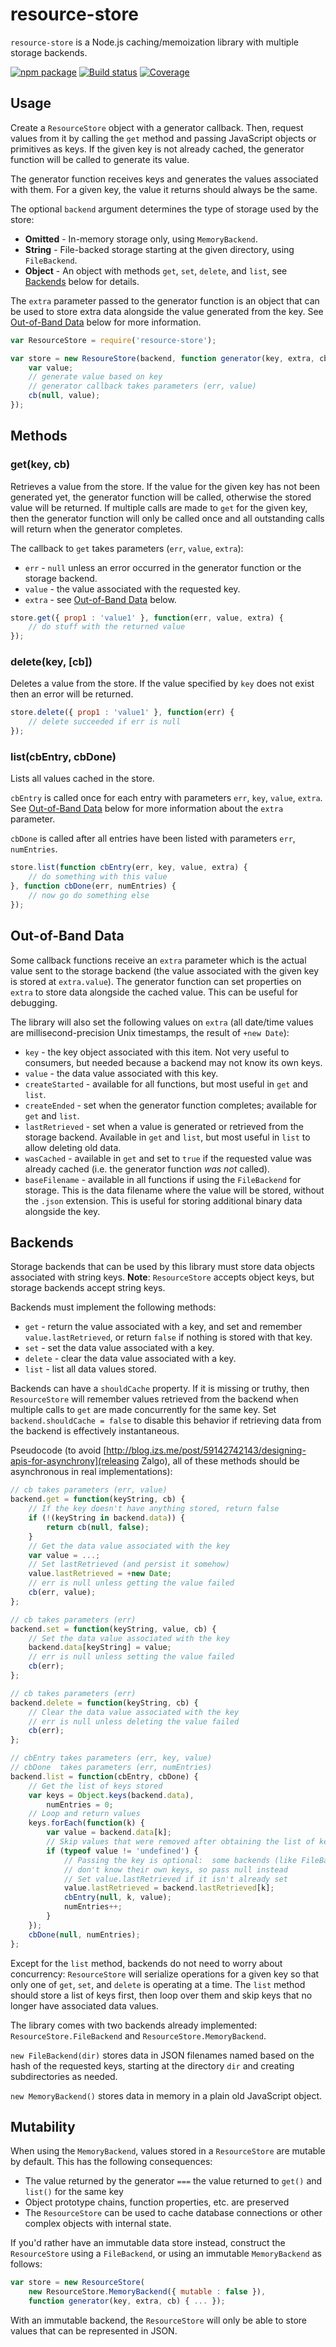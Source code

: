 # resource-store

`resource-store` is a Node.js caching/memoization library with multiple storage
backends.

[![npm package](http://img.shields.io/npm/v/resource-store.svg?style=flat)](https://www.npmjs.org/package/resource-store)
[![Build status](https://img.shields.io/travis/nylen/resource-store.svg?style=flat)](https://travis-ci.org/nylen/resource-store)
[![Coverage](https://img.shields.io/coveralls/nylen/resource-store.svg?style=flat)](https://coveralls.io/r/nylen/resource-store)

## Usage

Create a `ResourceStore` object with a generator callback.  Then, request
values from it by calling the `get` method and passing JavaScript objects or
primitives as keys.  If the given key is not already cached, the generator
function will be called to generate its value.

The generator function receives keys and generates the values associated with
them.  For a given key, the value it returns should always be the same.

The optional `backend` argument determines the type of storage used by the store:

- **Omitted** - In-memory storage only, using `MemoryBackend`.
- **String** - File-backed storage starting at the given directory, using
  `FileBackend`.
- **Object** - An object with methods `get`, `set`, `delete`, and `list`, see
  [Backends](#backends) below for details.

The `extra` parameter passed to the generator function is an object that can be
used to store extra data alongside the value generated from the key.  See
[Out-of-Band Data](#out-of-band-data) below for more information.

```js
var ResourceStore = require('resource-store');

var store = new ResoureStore(backend, function generator(key, extra, cb) {
    var value;
    // generate value based on key
    // generator callback takes parameters (err, value)
    cb(null, value);
});
```

## Methods

### get(key, cb)

Retrieves a value from the store.  If the value for the given key has not been
generated yet, the generator function will be called, otherwise the stored
value will be returned.  If multiple calls are made to `get` for the given key,
then the generator function will only be called once and all outstanding calls
will return when the generator completes.

The callback to `get` takes parameters (`err`, `value`, `extra`):

- `err` - `null` unless an error occurred in the generator function or the
  storage backend.
- `value` - the value associated with the requested key.
- `extra` - see [Out-of-Band Data](#out-of-band-data) below.

```js
store.get({ prop1 : 'value1' }, function(err, value, extra) {
    // do stuff with the returned value
});
```

### delete(key, [cb])

Deletes a value from the store.  If the value specified by `key` does not exist
then an error will be returned.

```js
store.delete({ prop1 : 'value1' }, function(err) {
    // delete succeeded if err is null
});
```

### list(cbEntry, cbDone)

Lists all values cached in the store.

`cbEntry` is called once for each entry with parameters `err`, `key`, `value`,
`extra`.  See [Out-of-Band Data](#out-of-band-data) below for more information
about the `extra` parameter.

`cbDone` is called after all entries have been listed with parameters `err`,
`numEntries`.

```js
store.list(function cbEntry(err, key, value, extra) {
    // do something with this value
}, function cbDone(err, numEntries) {
    // now go do something else
});
```

## Out-of-Band Data

Some callback functions receive an `extra` parameter which is the actual value
sent to the storage backend (the value associated with the given key is stored
at `extra.value`).  The generator function can set properties on `extra` to
store data alongside the cached value.  This can be useful for debugging.

The library will also set the following values on `extra` (all date/time values
are millisecond-precision Unix timestamps, the result of `+new Date`):

- `key` - the key object associated with this item.  Not very useful to
  consumers, but needed because a backend may not know its own keys.
- `value` - the data value associated with this key.
- `createStarted` - available for all functions, but most useful in `get` and
  `list`.
- `createEnded` - set when the generator function completes; available for
  `get` and `list`.
- `lastRetrieved` - set when a value is generated or retrieved from the storage
  backend.  Available in `get` and `list`, but most useful in `list` to allow
  deleting old data.
- `wasCached` - available in `get` and set to `true` if the requested value was
  already cached (i.e. the generator function *was not* called).
- `baseFilename` - available in all functions if using the `FileBackend` for
  storage.  This is the data filename where the value will be stored, without
  the `.json` extension.  This is useful for storing additional binary data
  alongside the key.

## Backends

Storage backends that can be used by this library must store data objects
associated with string keys.  **Note**: `ResourceStore` accepts object keys,
but storage backends accept string keys.

Backends must implement the following methods:

- `get` - return the value associated with a key, and set and remember
  `value.lastRetrieved`, or return `false` if nothing is stored with that key.
- `set` - set the data value associated with a key.
- `delete` - clear the data value associated with a key.
- `list` - list all data values stored.

Backends can have a `shouldCache` property.  If it is missing or truthy, then
`ResourceStore` will remember values retrieved from the backend when multiple
calls to `get` are made concurrently for the same key.  Set
`backend.shouldCache = false` to disable this behavior if retrieving data from
the backend is effectively instantaneous.

Pseudocode (to avoid
[http://blog.izs.me/post/59142742143/designing-apis-for-asynchrony](releasing Zalgo),
all of these methods should be asynchronous in real implementations):

```js
// cb takes parameters (err, value)
backend.get = function(keyString, cb) {
    // If the key doesn't have anything stored, return false
    if (!(keyString in backend.data)) {
        return cb(null, false);
    }
    // Get the data value associated with the key
    var value = ...;
    // Set lastRetrieved (and persist it somehow)
    value.lastRetrieved = +new Date;
    // err is null unless getting the value failed
    cb(err, value);
};

// cb takes parameters (err)
backend.set = function(keyString, value, cb) {
    // Set the data value associated with the key
    backend.data[keyString] = value;
    // err is null unless setting the value failed
    cb(err);
};

// cb takes parameters (err)
backend.delete = function(keyString, cb) {
    // Clear the data value associated with the key
    // err is null unless deleting the value failed
    cb(err);
};

// cbEntry takes parameters (err, key, value)
// cbDone  takes parameters (err, numEntries)
backend.list = function(cbEntry, cbDone) {
    // Get the list of keys stored
    var keys = Object.keys(backend.data),
        numEntries = 0;
    // Loop and return values
    keys.forEach(function(k) {
        var value = backend.data[k];
        // Skip values that were removed after obtaining the list of keys
        if (typeof value != 'undefined') {
            // Passing the key is optional:  some backends (like FileBackend)
            // don't know their own keys, so pass null instead
            // Set value.lastRetrieved if it isn't already set
            value.lastRetrieved = backend.lastRetrieved[k];
            cbEntry(null, k, value);
            numEntries++;
        }
    });
    cbDone(null, numEntries);
};
```

Except for the `list` method, backends do not need to worry about concurrency:
`ResourceStore` will serialize operations for a given key so that only one of
`get`, `set`, and `delete` is operating at a time.  The `list` method should
store a list of keys first, then loop over them and skip keys that no longer
have associated data values.

The library comes with two backends already implemented:
`ResourceStore.FileBackend` and `ResourceStore.MemoryBackend`.

`new FileBackend(dir)` stores data in JSON filenames named based on the hash of
the requested keys, starting at the directory `dir` and creating subdirectories
as needed.

`new MemoryBackend()` stores data in memory in a plain old JavaScript object.

## Mutability

When using the `MemoryBackend`, values stored in a `ResourceStore` are mutable
by default.  This has the following consequences:

- The value returned by the generator `===` the value returned to `get()` and
  `list()` for the same key
- Object prototype chains, function properties, etc. are preserved
- The `ResourceStore` can be used to cache database connections or other
  complex objects with internal state.

If you'd rather have an immutable data store instead, construct the
`ResourceStore` using a `FileBackend`, or using an immutable `MemoryBackend` as
follows:

```js
var store = new ResourceStore(
    new ResourceStore.MemoryBackend({ mutable : false }),
    function generator(key, extra, cb) { ... });
```

With an immutable backend, the `ResourceStore` will only be able to store
values that can be represented in JSON.
